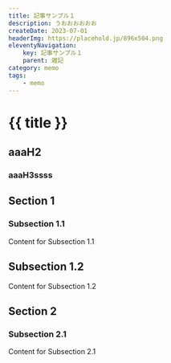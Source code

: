 ```yaml
---
title: 記事サンプル１
description: うおおおおおお
createDate: 2023-07-01
headerImg: https://placehold.jp/896x504.png
eleventyNavigation:
    key: 記事サンプル１
    parent: 雑記
category: memo
tags:
    - memo
---
```


# {{ title }}

## aaaH2

### aaaH3ssss

## Section 1

### Subsection 1.1

Content for Subsection 1.1

## Subsection 1.2

Content for Subsection 1.2

## Section 2

### Subsection 2.1

Content for Subsection 2.1
